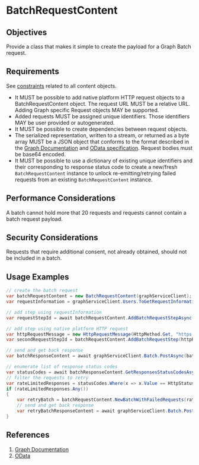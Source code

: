 # BatchRequestContent

## Objectives

Provide a class that makes it simple to create the payload for a Graph Batch request.

## Requirements

See [constraints](ContentArchitecturalConstraints.md) related to all content objects.

- It MUST be possible to add native platform HTTP request objects to a BatchRequestContent object. The request URL MUST be a relative URL. Adding Graph specific Request objects MAY be supported.
- Added requests MUST be assigned unique identifiers. Those identifiers MAY be user provided or autogenerated.
- It MUST be possible to create dependencies between request objects.
- The serialized representation, written to a stream, or returned as a byte array MUST be a JSON object that conforms to the format described in the [Graph Documentation](1) and [OData specification](2). Request bodies must be base64 encoded.
- It MUST be possible to use a dictionary of existing unique identifiers and their corresponding to response status code to create a new/fresh `BatchRequestContent` instance to unlock re-emitting/retrying failed requests from an existing `BatchRequestContent` instance.

## Performance Considerations

A batch cannot hold more that 20 requests and requests cannot contain a batch request payload.

## Security Considerations

Requests that require additional consent, not already obtained, should not be included in a batch.

## Usage Examples

```cs
// create the batch request
var batchRequestContent = new BatchRequestContent(graphServiceClient);
var requestInformation = graphServiceClient.Users.ToGetRequestInformation();

// add step using requestInformation
var requestStepId = await batchRequestContent.AddBatchRequestStepAsync(requestInformation);

// add step using native platform HTTP request
var httpRequestMessage = new HttpRequestMessage(HttpMethod.Get, "https://graph.microsoft.com/v1.0/me");
var secondRequestStepId = batchRequestContent.AddBatchRequestStep(httpRequestMessage);

// send and get back response
var batchResponseContent = await graphServiceClient.Batch.PostAsync(batchRequestContent);

// enumerate list of response status codes
var statusCodes = await batchResponseContent.GetResponsesStatusCodesAsync();
// filter the requests to retry
var rateLimitedResponses = statusCodes.Where(x => x.Value == HttpStatusCode.TooManyRequests).ToDictionary(x => x.Key,y => y.Value); 
if (rateLimitedResponses.Any())
{
    var retryBatch = batchRequestContent.NewBatchWithFailedRequests(rateLimitedResponses);
    // send and get back response
    var retryBatchResponseContent = await graphServiceClient.Batch.PostAsync(retryBatch);
}
```

## References

1. [Graph Documentation]( https://learn.microsoft.com/graph/json-batching)
1. [OData](https://www.oasis-open.org/committees/download.php/60365/odata-json-format-v4.01-wd02-2017-03-24.docx)
